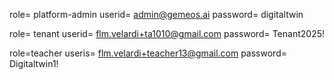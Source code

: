 role= platform-admin
userid= admin@gemeos.ai
password= digitaltwin


role= tenant
userid= flm.velardi+ta1010@gmail.com
password= Tenant2025!

role=teacher
useris= flm.velardi+teacher13@gmail.com
password= Digitaltwin1! 

